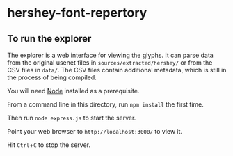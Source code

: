 # hershey-font-repertory

## To run the explorer

The explorer is a web interface for viewing the glyphs.  It can parse data from
the original usenet files in `sources/extracted/hershey/` or from the CSV files
in `data/`.  The CSV files contain additional metadata, which is still in the
process of being compiled.

You will need [Node](https://nodejs.org/) installed as a prerequisite.

From a command line in this directory, run `npm install` the first time.

Then run `node express.js` to start the server.

Point your web browser to `http://localhost:3000/` to view it.

Hit `Ctrl`+`C` to stop the server.
